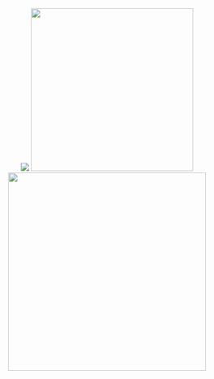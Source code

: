 <div align="center">
<a href="https://github.com/SSTagX"><img src="https://github-widgetbox.vercel.app/api/profile?username=SSTagX&data=followers,repositories,stars,commits&theme=darkmode"></a>
<a href="https://github.com/SSTagX"><img width=320 src="https://github-widgetbox.vercel.app/api/skills?tools=python,js,html,css,json,nodejs,prettier,markdown,mongodb,npm,git,,&theme=dark&includeNames=true"></a>
<a href="https://discord.com/users/644493634640674819"><img width=390 src="https://lanyard-badge.vercel.app/api/644493634640674819"></a>
</div>
